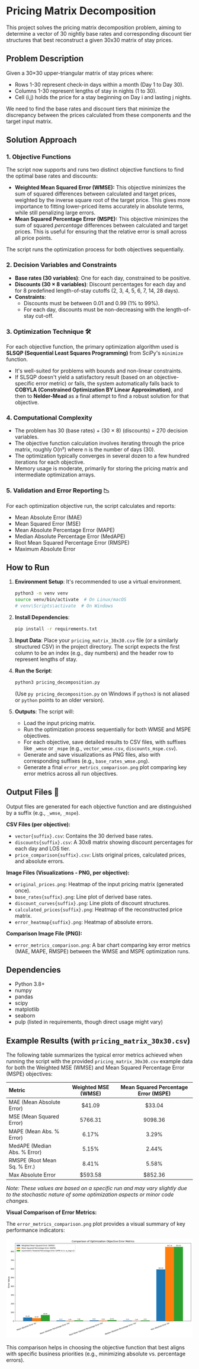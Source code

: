 # Pricing Matrix Decomposition

This project solves the pricing matrix decomposition problem, aiming to determine a vector of 30 nightly base rates and corresponding discount tier structures that best reconstruct a given 30x30 matrix of stay prices.

## Problem Description
Given a 30×30 upper-triangular matrix of stay prices where:
- Rows 1-30 represent check-in days within a month (Day 1 to Day 30).
- Columns 1-30 represent lengths of stay in nights (1 to 30).
- Cell (i,j) holds the price for a stay beginning on Day i and lasting j nights.

We need to find the base rates and discount tiers that minimize the discrepancy between the prices calculated from these components and the target input matrix.

## Solution Approach

### 1. Objective Functions
The script now supports and runs two distinct objective functions to find the optimal base rates and discounts:
- **Weighted Mean Squared Error (WMSE):** This objective minimizes the sum of squared differences between calculated and target prices, weighted by the inverse square root of the target price. This gives more importance to fitting lower-priced items accurately in absolute terms, while still penalizing large errors.
- **Mean Squared Percentage Error (MSPE):** This objective minimizes the sum of squared *percentage* differences between calculated and target prices. This is useful for ensuring that the relative error is small across all price points.

The script runs the optimization process for both objectives sequentially.

### 2. Decision Variables and Constraints
- **Base rates (30 variables)**: One for each day, constrained to be positive.
- **Discounts (30 × 8 variables)**: Discount percentages for each day and for 8 predefined length-of-stay cutoffs (2, 3, 4, 5, 6, 7, 14, 28 days).
- **Constraints**:
  - Discounts must be between 0.01 and 0.99 (1% to 99%).
  - For each day, discounts must be non-decreasing with the length-of-stay cut-off.

### 3. Optimization Technique 🛠️
For each objective function, the primary optimization algorithm used is **SLSQP (Sequential Least Squares Programming)** from SciPy's `minimize` function. 
- It's well-suited for problems with bounds and non-linear constraints.
- If SLSQP doesn't yield a satisfactory result (based on an objective-specific error metric) or fails, the system automatically falls back to **COBYLA (Constrained Optimization BY Linear Approximation)**, and then to **Nelder-Mead** as a final attempt to find a robust solution for that objective.

### 4. Computational Complexity
- The problem has 30 (base rates) + (30 × 8) (discounts) = 270 decision variables.
- The objective function calculation involves iterating through the price matrix, roughly O(n²) where n is the number of days (30).
- The optimization typically converges in several dozen to a few hundred iterations for each objective.
- Memory usage is moderate, primarily for storing the pricing matrix and intermediate optimization arrays.

### 5. Validation and Error Reporting 📉
For each optimization objective run, the script calculates and reports:
- Mean Absolute Error (MAE)
- Mean Squared Error (MSE)
- Mean Absolute Percentage Error (MAPE)
- Median Absolute Percentage Error (MedAPE)
- Root Mean Squared Percentage Error (RMSPE)
- Maximum Absolute Error

## How to Run

1.  **Environment Setup**: It's recommended to use a virtual environment.
    ```bash
    python3 -m venv venv
    source venv/bin/activate  # On Linux/macOS
    # venv\Scripts\activate  # On Windows
    ```
2.  **Install Dependencies**:
    ```bash
    pip install -r requirements.txt
    ```
3.  **Input Data**: Place your `pricing_matrix_30x30.csv` file (or a similarly structured CSV) in the project directory. The script expects the first column to be an index (e.g., day numbers) and the header row to represent lengths of stay.
4.  **Run the Script**:
    ```bash
    python3 pricing_decomposition.py
    ```
    (Use `py pricing_decomposition.py` on Windows if `python3` is not aliased or `python` points to an older version).

5.  **Outputs**: The script will:
    *   Load the input pricing matrix.
    *   Run the optimization process sequentially for both WMSE and MSPE objectives.
    *   For each objective, save detailed results to CSV files, with suffixes like `_wmse` or `_mspe` (e.g., `vector_wmse.csv`, `discounts_mspe.csv`).
    *   Generate and save visualizations as PNG files, also with corresponding suffixes (e.g., `base_rates_wmse.png`).
    *   Generate a final `error_metrics_comparison.png` plot comparing key error metrics across all run objectives.

## Output Files 📂

Output files are generated for each objective function and are distinguished by a suffix (e.g., `_wmse`, `_mspe`).

**CSV Files (per objective):**
- `vector{suffix}.csv`: Contains the 30 derived base rates.
- `discounts{suffix}.csv`: A 30x8 matrix showing discount percentages for each day and LOS tier.
- `price_comparison{suffix}.csv`: Lists original prices, calculated prices, and absolute errors.

**Image Files (Visualizations - PNG, per objective):**
- `original_prices.png`: Heatmap of the input pricing matrix (generated once).
- `base_rates{suffix}.png`: Line plot of derived base rates.
- `discount_curves{suffix}.png`: Line plots of discount structures.
- `calculated_prices{suffix}.png`: Heatmap of the reconstructed price matrix.
- `error_heatmap{suffix}.png`: Heatmap of absolute errors.

**Comparison Image File (PNG):**
- `error_metrics_comparison.png`: A bar chart comparing key error metrics (MAE, MAPE, RMSPE) between the WMSE and MSPE optimization runs.

## Dependencies
- Python 3.8+
- numpy
- pandas
- scipy
- matplotlib
- seaborn
- pulp (listed in requirements, though direct usage might vary)

## Example Results (with `pricing_matrix_30x30.csv`)

The following table summarizes the typical error metrics achieved when running the script with the provided `pricing_matrix_30x30.csv` example data for both the Weighted MSE (WMSE) and Mean Squared Percentage Error (MSPE) objectives:

| Metric                       | Weighted MSE (WMSE) | Mean Squared Percentage Error (MSPE) |
| :--------------------------- | :------------------: | :------------------------------------: |
| MAE (Mean Absolute Error)    |        $41.09       |                 $33.04                 |
| MSE (Mean Squared Error)     |       5766.31       |                9098.36                 |
| MAPE (Mean Abs. % Error)   |        6.17%         |                 3.29%                  |
| MedAPE (Median Abs. % Error) |        5.15%         |                 2.44%                  |
| RMSPE (Root Mean Sq. % Err.) |        8.41%         |                 5.58%                  |
| Max Absolute Error           |       $593.58       |                $852.36                 |

*Note: These values are based on a specific run and may vary slightly due to the stochastic nature of some optimization aspects or minor code changes.*

**Visual Comparison of Error Metrics:**

The `error_metrics_comparison.png` plot provides a visual summary of key performance indicators:

![Error Metrics Comparison](error_metrics_comparison.png)

This comparison helps in choosing the objective function that best aligns with specific business priorities (e.g., minimizing absolute vs. percentage errors).
